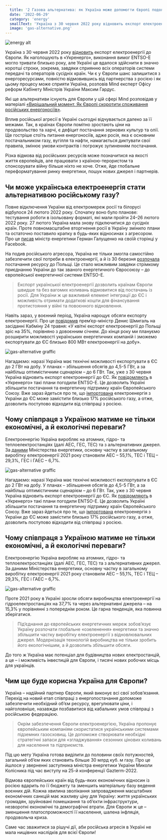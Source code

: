 ```yaml
---
  title: '2 Газова альтернатива: як Україна може допомогти Європі подолати енергетичну кризу'
  date: '2022-06-29'
  category: 'energy'
  smallText: 'Україна з 30 червня 2022 року відновить експорт електроенергії до Європи. Як наголошують в «Укренерго», виконання вимог ENTSO-E могло тривати близько року, але Україні це вдалося здійснити в значно коротші строки, зокрема, завдяки сприянню всіх операторів системи передачі та операторів сусідніх країн. Чи є у Європи шанс залишитися з енергоресурсами, повністю відмовившись від партнерства з росією і як цьому процесу може сприяти Україна....'
  image: 'gas-alternative.png'
---
```


![energy alt](gas-alternative.png)

Україна з 30 червня 2022 року [відновить](https://mind.ua/news/20243719-ukrayina-ta-es-vidnovlyuyut-mizhderzhavnu-torgivlyu-elektroenergieyu-ukrenergo) експорт електроенергії до Європи. Як наголошують в «Укренерго», виконання вимог ENTSO-E могло тривати близько року, але Україні це вдалося здійснити в значно коротші строки, зокрема, завдяки сприянню всіх операторів системи передачі та операторів сусідніх країн. Чи є у Європи шанс залишитися з енергоресурсами, повністю відмовившись від партнерства з росією і як цьому процесу може сприяти Україна, розповів Mind експерт Офісу реформ Кабінету Міністрів України Максим Гардус.

Які ще альтернативи існують для Європи у цій сфері Mind розповідав у матеріалі [«Вирішальний момент. Як Європі скоротити споживання російських енергоносіїв»](https://mind.ua/publications/20243694-virishalnij-moment-yak-evropi-skorotiti-spozhivannya-rosijskih-energonosiyiv).

Вплив російської агресії в Україні сьогодні відчувається далеко за її межами. Так, в країнах Європи помітно зростають ціни на продовольство та харчі, є дефіцит постачання зернових культур та олії. Ще гостріше стоїть питання енергоносіїв, адже росія, яка є основним постачальником газу, вугілля та нафти, намагається диктувати свої правила, змінює умови контрактів і погрожує зупиненням постачання.

Різка відмова від російських ресурсів може позначитися на якості життя європейців, але працювати з країною-терористом та спонсорувати війну більше ніхто не хоче. Отже, йде глобальне переформатування ринку енергетики, пошук нових джерел і партнерів. 

## Чи може українська електроенергія стати альтернативою російському газу?

Повне відключення України від електромереж росії та білорусі відбулося 24 лютого 2022 року. Спочатку воно було планове: тестування роботи в ізольовану форматі, які мали пройти 24–26 лютого 2022 року. 27 лютого Україна мала знову підключитися до сусідніх країн. Проте повномасштабне вторгнення росії в Україну змінило плани та остаточно поставило крапку в будь-яких відносинах з агресором. Про це [писав](https://www.facebook.com/permalink.php?story_fbid=487405536344745&id=100052259093871) міністр енергетики Герман Галущенко на своїй сторінці у Facebook.

На подив російського агресора, Україна не тільки змогла самостійно забезпечити свої потреби в електроенергії, а й із 30 березня [розпочала](https://ua.energy/zagalni-novyny/ukrenergo-vidkryvaye-mozhlyvist-dlya-eksportu-elektroenergiyi-v-polshhu/) постачання ресурсу до Польщі. Це стало можливим завдяки стрімкому приєднанню України до так званого енергетичного Євросоюзу – до європейської енергетичної системи ENTSO-E.

>Експорт української електроенергії дозволить країнам Європи швидше та без вагомих коливань відмовитися від постачань із росії. Для України ж це важливий елемент інтеграції до ЄС і можливість отримати додаткові кошти для фінансування протистояння у війні та повоєнного відновлення.

Навіть зараз, у воєнний період, Україна нарощує обсяги експорту електроенергії. Про це [повідомив](https://suspilne.media/242875-ukraina-zbilsue-eksport-elektroenegrii-do-es-smigal/) прем’єр-міністр Денис Шмигаль на засіданні Кабміну 24 травня: «У квітні експорт електроенергії до Польщі зріс на 35%, порівняно з довоєнним січнем. До кінця року ми плануємо розширити можливості українських енергетичних компаній і зможемо експортувати до ЄС близько 800 МВт електроенергії на добу».

![gas-alternative graffic](gas-alternative-grafic.png)

Нагадаємо: наразі Україна має технічні можливості експортувати в ЄС до 2 ГВт на добу. У планах – збільшення обсягів до 4,5-5 ГВт, а за найбільш оптимістичним сценарієм – до 6 ГВт. Так, уже з 30 червня Україна відновить експорт електроенергії до ЄС. Як [повідомляють](https://ua.energy/zagalni-novyny/entso-e-pogodylo-vidnovlennya-eksportu-ukrayinskoyi-elektroenergiyi-do-yes-z-30-chervnya-2022-roku/) в «Укренерго» такі плани погодили ENTSO-E. Це дозволить Україні збільшити постачання та енергетичну підтримку країн Європейського Союзу. Вже зараз йдеться про те, що [імпортована](http://mpe.kmu.gov.ua/minugol/control/uk/publish/article?art_id=245650833&cat_id=35109) електроенергія з України до ЄС може замістити близько 17% російського газу, а отже, дозволить поступово відходити від співпраці з росією.

## Чому співпраця з Україною матиме не тільки економічні, а й екологічні переваги?

Електроенергію Україна виробляє на атомних, гідро- та теплоелектростанціях (далі АЕС, ГЕС, ТЕС) та з альтернативних джерел. За [даними](https://mind.ua/news/20234989-virobnictvo-elektroenergiyi-za-rik-zroslo-na-52) Міністерства енергетики, основну частку в загальному виробітку електроенергії 2021 року становили АЕС – 55,1%, ТЕС і ТЕЦ – 29,3%, ГЕС і ГАЕС – 6,7%.

![gas-alternative graffic](gas-alternative-grafic-2.jpg)

Нагадаємо: наразі Україна має технічні можливості експортувати в ЄС до 2 ГВт на добу. У планах – збільшення обсягів до 4,5-5 ГВт, а за найбільш оптимістичним сценарієм – до 6 ГВт. Так, уже з 30 червня Україна відновить експорт електроенергії до ЄС. Як [повідомляють](https://ua.energy/zagalni-novyny/entso-e-pogodylo-vidnovlennya-eksportu-ukrayinskoyi-elektroenergiyi-do-yes-z-30-chervnya-2022-roku/) в «Укренерго» такі плани погодили ENTSO-E. Це дозволить Україні збільшити постачання та енергетичну підтримку країн Європейського Союзу. Вже зараз йдеться про те, що [імпортована](http://mpe.kmu.gov.ua/minugol/control/uk/publish/article?art_id=245650833&cat_id=35109) електроенергія з України до ЄС може замістити близько 17% російського газу, а отже, дозволить поступово відходити від співпраці з росією.

## Чому співпраця з Україною матиме не тільки економічні, а й екологічні переваги?

Електроенергію Україна виробляє на атомних, гідро- та теплоелектростанціях (далі АЕС, ГЕС, ТЕС) та з альтернативних джерел. За даними Міністерства енергетики, основну частку в загальному виробітку електроенергії 2021 року становили АЕС – 55,1%, ТЕС і ТЕЦ – 29,3%, ГЕС і ГАЕС – 6,7%.

![gas-alternative graffic](gas-alternative-grafic-2.jpg)

Проте 2021 року в Україні зросли обсяги виробництва електроенергії на гідроелектростанціях на 37,7% та через альтернативні джерела – на 15,3% у порівнянні з попереднім роком. Це гарна тенденція, яка повинна зберігатися.

>Під’єднання до європейських енергетичних мереж зобов’язує Україну розпочати глобальне «озеленення» енергетики та значно збільшити частку виробітку електроенергії з відновлювальних джерел. Модернізація технологій виробництва не тільки зробить його екологічнішим, а й дозволить збільшити обсяги.

До того ж Україна має потенціал для будівництва нових електростанцій, а це – і можливість інвестицій для Європи, і тисячі нових робочих місць для українців.

## Чим ще буде корисна Україна для Європи?

Україна – надійний партнер Європи, який виконує всі свої зобов’язання. Перехід на новий етап співпраці з енергопостачання допоможе забезпечити необхідний об’єм ресурсу, врегулювати ціни, і найголовніше, назавжди позбавитися від кабальних умов співпраці з російською федерацією.

>Окрім забезпечення Європи електроенергією, Україна пропонує європейським компаніям скористатися українськими системами підземних газосховищ. Це допоможе створювати необхідні стратегічні запаси для «згладжування» сезонних цінових коливань для населення та підприємств.

Під цю мету Україна готова виділити до половини своїх потужностей, загальний об’єм яких становить більше 30 млрд куб. м газу. Про це йшлося у зверненні заступника міністра енергетики України Миколи Колісника під час виступу на 25-й конференції Gazterm-2022.

Відмова європейських країн від будь-яких економічних відносин із росією вдарить по її бюджету та зменшить матеріальну базу ведення воєнних дій. Кожна хвилина зволікання запровадження масштабних економічних санкцій має жахливу ціну для Україну: життя українських громадян, зруйновані помешкання та об’єкти інфраструктури, незворотні економічні та демографічні втрати. Для Європи ж це – зменшення платоспроможності її населення, шалена інфляція, продовольча криза.

Саме час зважитися за рішучі дії, аби російська агресія в Україні не мала нищівних наслідків для всієї Європи!

